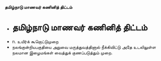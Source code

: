 **தமிழ்நாடு மாணவர் கணினித் திட்டம்**
- # தமிழ்நாடு மாணவர் கணினித் திட்டம்
- n. உயிர்க் கூறொட்டுமுறை
- நலங்குன்றியபகுதியை அறுவை மருத்துவத்தினால் நீக்கிவிட்டு அதே உடலிலுள்ள நலமான இழைமங்கள் வைத்துக் குணப்படுத்தும் முறை.

